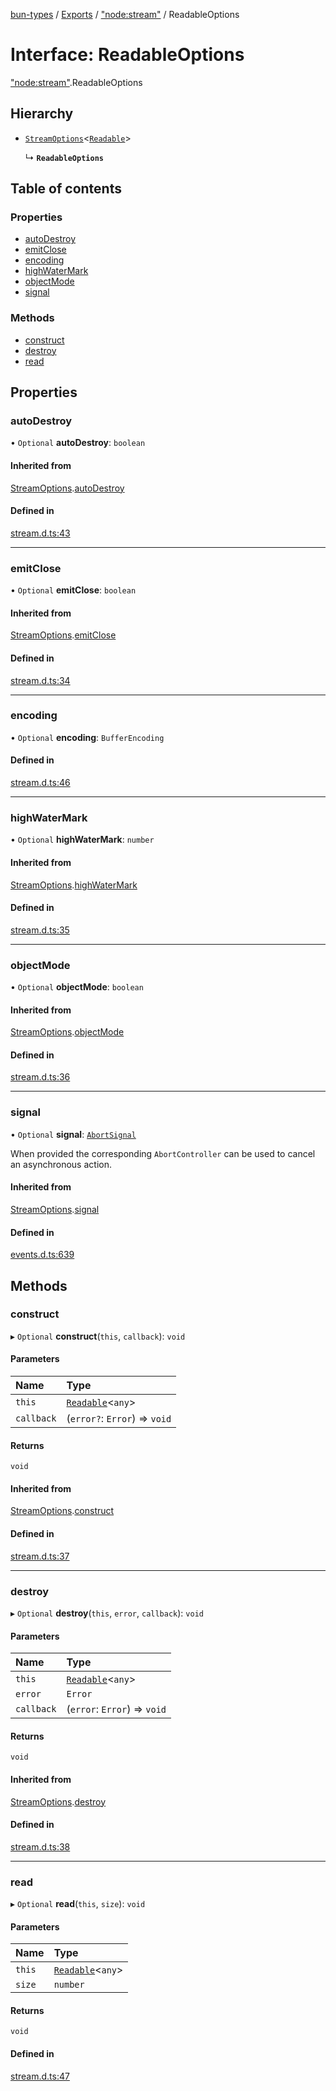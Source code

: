 [bun-types](https://github.com/oven-sh/bun-types/blob/master/api-docs/README.md) / [Exports](https://github.com/oven-sh/bun-types/blob/master/api-docs/modules.md) / ["node:stream"](https://github.com/oven-sh/bun-types/blob/master/api-docs/modules/node_stream_.md) / ReadableOptions

# Interface: ReadableOptions

["node:stream"](https://github.com/oven-sh/bun-types/blob/master/api-docs/modules/node_stream_.md).ReadableOptions

## Hierarchy

- [`StreamOptions`](https://github.com/oven-sh/bun-types/blob/master/api-docs/interfaces/stream_.StreamOptions.md)<[`Readable`](https://github.com/oven-sh/bun-types/blob/master/api-docs/classes/stream_.Readable.md)\>

  ↳ **`ReadableOptions`**

## Table of contents

### Properties

- [autoDestroy](https://github.com/oven-sh/bun-types/blob/master/api-docs/interfaces/node_stream_.ReadableOptions.md#autodestroy)
- [emitClose](https://github.com/oven-sh/bun-types/blob/master/api-docs/interfaces/node_stream_.ReadableOptions.md#emitclose)
- [encoding](https://github.com/oven-sh/bun-types/blob/master/api-docs/interfaces/node_stream_.ReadableOptions.md#encoding)
- [highWaterMark](https://github.com/oven-sh/bun-types/blob/master/api-docs/interfaces/node_stream_.ReadableOptions.md#highwatermark)
- [objectMode](https://github.com/oven-sh/bun-types/blob/master/api-docs/interfaces/node_stream_.ReadableOptions.md#objectmode)
- [signal](https://github.com/oven-sh/bun-types/blob/master/api-docs/interfaces/node_stream_.ReadableOptions.md#signal)

### Methods

- [construct](https://github.com/oven-sh/bun-types/blob/master/api-docs/interfaces/node_stream_.ReadableOptions.md#construct)
- [destroy](https://github.com/oven-sh/bun-types/blob/master/api-docs/interfaces/node_stream_.ReadableOptions.md#destroy)
- [read](https://github.com/oven-sh/bun-types/blob/master/api-docs/interfaces/node_stream_.ReadableOptions.md#read)

## Properties

### autoDestroy

• `Optional` **autoDestroy**: `boolean`

#### Inherited from

[StreamOptions](https://github.com/oven-sh/bun-types/blob/master/api-docs/interfaces/stream_.StreamOptions.md).[autoDestroy](https://github.com/oven-sh/bun-types/blob/master/api-docs/interfaces/stream_.StreamOptions.md#autodestroy)

#### Defined in

[stream.d.ts:43](https://github.com/valgaze/bun-types/blob/6f8dbf8/stream.d.ts#L43)

___

### emitClose

• `Optional` **emitClose**: `boolean`

#### Inherited from

[StreamOptions](https://github.com/oven-sh/bun-types/blob/master/api-docs/interfaces/stream_.StreamOptions.md).[emitClose](https://github.com/oven-sh/bun-types/blob/master/api-docs/interfaces/stream_.StreamOptions.md#emitclose)

#### Defined in

[stream.d.ts:34](https://github.com/valgaze/bun-types/blob/6f8dbf8/stream.d.ts#L34)

___

### encoding

• `Optional` **encoding**: `BufferEncoding`

#### Defined in

[stream.d.ts:46](https://github.com/valgaze/bun-types/blob/6f8dbf8/stream.d.ts#L46)

___

### highWaterMark

• `Optional` **highWaterMark**: `number`

#### Inherited from

[StreamOptions](https://github.com/oven-sh/bun-types/blob/master/api-docs/interfaces/stream_.StreamOptions.md).[highWaterMark](https://github.com/oven-sh/bun-types/blob/master/api-docs/interfaces/stream_.StreamOptions.md#highwatermark)

#### Defined in

[stream.d.ts:35](https://github.com/valgaze/bun-types/blob/6f8dbf8/stream.d.ts#L35)

___

### objectMode

• `Optional` **objectMode**: `boolean`

#### Inherited from

[StreamOptions](https://github.com/oven-sh/bun-types/blob/master/api-docs/interfaces/stream_.StreamOptions.md).[objectMode](https://github.com/oven-sh/bun-types/blob/master/api-docs/interfaces/stream_.StreamOptions.md#objectmode)

#### Defined in

[stream.d.ts:36](https://github.com/valgaze/bun-types/blob/6f8dbf8/stream.d.ts#L36)

___

### signal

• `Optional` **signal**: [`AbortSignal`](https://github.com/oven-sh/bun-types/blob/master/api-docs/modules.md#abortsignal)

When provided the corresponding `AbortController` can be used to cancel an asynchronous action.

#### Inherited from

[StreamOptions](https://github.com/oven-sh/bun-types/blob/master/api-docs/interfaces/stream_.StreamOptions.md).[signal](https://github.com/oven-sh/bun-types/blob/master/api-docs/interfaces/stream_.StreamOptions.md#signal)

#### Defined in

[events.d.ts:639](https://github.com/valgaze/bun-types/blob/6f8dbf8/events.d.ts#L639)

## Methods

### construct

▸ `Optional` **construct**(`this`, `callback`): `void`

#### Parameters

| Name | Type |
| :------ | :------ |
| `this` | [`Readable`](https://github.com/oven-sh/bun-types/blob/master/api-docs/classes/stream_.Readable.md)<`any`\> |
| `callback` | (`error?`: `Error`) => `void` |

#### Returns

`void`

#### Inherited from

[StreamOptions](https://github.com/oven-sh/bun-types/blob/master/api-docs/interfaces/stream_.StreamOptions.md).[construct](https://github.com/oven-sh/bun-types/blob/master/api-docs/interfaces/stream_.StreamOptions.md#construct)

#### Defined in

[stream.d.ts:37](https://github.com/valgaze/bun-types/blob/6f8dbf8/stream.d.ts#L37)

___

### destroy

▸ `Optional` **destroy**(`this`, `error`, `callback`): `void`

#### Parameters

| Name | Type |
| :------ | :------ |
| `this` | [`Readable`](https://github.com/oven-sh/bun-types/blob/master/api-docs/classes/stream_.Readable.md)<`any`\> |
| `error` | `Error` |
| `callback` | (`error`: `Error`) => `void` |

#### Returns

`void`

#### Inherited from

[StreamOptions](https://github.com/oven-sh/bun-types/blob/master/api-docs/interfaces/stream_.StreamOptions.md).[destroy](https://github.com/oven-sh/bun-types/blob/master/api-docs/interfaces/stream_.StreamOptions.md#destroy)

#### Defined in

[stream.d.ts:38](https://github.com/valgaze/bun-types/blob/6f8dbf8/stream.d.ts#L38)

___

### read

▸ `Optional` **read**(`this`, `size`): `void`

#### Parameters

| Name | Type |
| :------ | :------ |
| `this` | [`Readable`](https://github.com/oven-sh/bun-types/blob/master/api-docs/classes/stream_.Readable.md)<`any`\> |
| `size` | `number` |

#### Returns

`void`

#### Defined in

[stream.d.ts:47](https://github.com/valgaze/bun-types/blob/6f8dbf8/stream.d.ts#L47)
